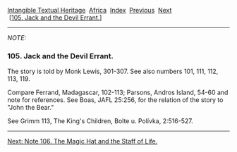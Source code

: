 [Intangible Textual Heritage](../../index)  [Africa](../index) 
[Index](index)  [Previous](jas104n)  [Next](jas106n)   
 \[[105. Jack and the Devil Errant.](jas105)\]

------------------------------------------------------------------------

*NOTE:* 

### 105. Jack and the Devil Errant.

The story is told by Monk Lewis, 301-307. See also numbers 101, 111,
112, 113, 119.

Compare Ferrand, Madagascar, 102-113; Parsons, Andros Island, 54-60 and
note for references. See Boas, JAFL 25:256, for the relation of the
story to "John the Bear."

See Grimm 113, The King's Children, Bolte u. Polívka, 2:516-527.

------------------------------------------------------------------------

[Next: Note 106. The Magic Hat and the Staff of Life.](jas106n)
